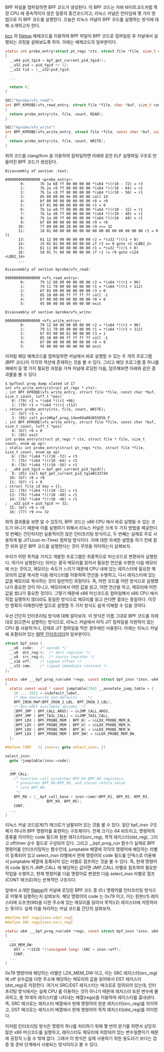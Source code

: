 BPF 파일을 컴파일하면 BPF 코드가 생성된다. 이 BPF 코드는 자바 바이트코드처럼 특정 CPU 에 종속적이지 않은 일종의 중간코드이고, 리눅스 커널은 런타임에 몇 가지 방법으로 이 BPF 코드를 실행한다. 오늘은 리눅스 커널이 BPF 코드를 실행하는 방식에 대해 소개하고자 한다.

[bcc](https://github.com/iovisor/bcc) 의 [filetop](https://github.com/iovisor/bcc/blob/master/libbpf-tools/filetop.bpf.c) 예제코드를 이용하여 BPF 파일이 BPF 코드로 컴파일된 후 커널에서 실행되는 과정을 살펴보도록 하자. 아래는 예제코드의 일부분이다.

```c
static int probe_entry(struct pt_regs *ctx, struct file *file, size_t count, enum op op)
{
  __u64 pid_tgid = bpf_get_current_pid_tgid();
  __u32 pid = pid_tgid >> 32;
  __u32 tid = (__u32)pid_tgid;

  ...

  return 0;
}

SEC("kprobe/vfs_read")
int BPF_KPROBE(vfs_read_entry, struct file *file, char *buf, size_t count, loff_t *pos)
{
  return probe_entry(ctx, file, count, READ);
}

SEC("kprobe/vfs_write")
int BPF_KPROBE(vfs_write_entry, struct file *file, const char *buf, size_t count, loff_t *pos)
{
  return probe_entry(ctx, file, count, WRITE);
}
```

위의 코드를 clang/llvm 을 이용하여 컴파일하면 아래와 같은 ELF 실행파일 구조로 만들어진 BPF 코드가 생성된다.

```
Disassembly of section .text:

0000000000000000 <probe_entry>:
       0:       7b 3a b8 ff 00 00 00 00 *(u64 *)(r10 - 72) = r3
       1:       7b 2a c0 ff 00 00 00 00 *(u64 *)(r10 - 64) = r2
       2:       7b 1a c8 ff 00 00 00 00 *(u64 *)(r10 - 56) = r1
       3:       85 00 00 00 0e 00 00 00 call 14
       4:       bf 08 00 00 00 00 00 00 r8 = r0
       5:       b7 01 00 00 00 00 00 00 r1 = 0
       6:       7b 1a e0 ff 00 00 00 00 *(u64 *)(r10 - 32) = r1
       7:       7b 1a d8 ff 00 00 00 00 *(u64 *)(r10 - 40) = r1
       8:       7b 1a d0 ff 00 00 00 00 *(u64 *)(r10 - 48) = r1
       9:       bf 89 00 00 00 00 00 00 r9 = r8
      10:       77 09 00 00 20 00 00 00 r9 >>= 32
      11:       18 01 00 00 00 00 00 00 00 00 00 00 00 00 00 00 r1 = 0 ll
      13:       61 12 00 00 00 00 00 00 r2 = *(u32 *)(r1 + 0)
      14:       15 02 02 00 00 00 00 00 if r2 == 0 goto +2 <LBB2_2>
      15:       61 11 00 00 00 00 00 00 r1 = *(u32 *)(r1 + 0)
      16:       5d 91 7c 00 00 00 00 00 if r1 != r9 goto +124 <LBB2_14>
      ...

Disassembly of section kprobe/vfs_read:

0000000000000000 <vfs_read_entry>:
       0:       79 12 60 00 00 00 00 00 r2 = *(u64 *)(r1 + 96)
       1:       79 11 70 00 00 00 00 00 r1 = *(u64 *)(r1 + 112)
       2:       b7 03 00 00 00 00 00 00 r3 = 0
       3:       85 10 00 00 ff ff ff ff call -1
       4:       b7 00 00 00 00 00 00 00 r0 = 0
       5:       95 00 00 00 00 00 00 00 exit

Disassembly of section kprobe/vfs_write:

0000000000000000 <vfs_write_entry>:
       0:       79 12 60 00 00 00 00 00 r2 = *(u64 *)(r1 + 96)
       1:       79 11 70 00 00 00 00 00 r1 = *(u64 *)(r1 + 112)
       2:       b7 03 00 00 01 00 00 00 r3 = 1
       3:       85 10 00 00 ff ff ff ff call -1
       4:       b7 00 00 00 00 00 00 00 r0 = 0
       5:       95 00 00 00 00 00 00 00 exit
```

이처럼 해당 예제코드를 컴파일하면 커널에서 바로 실행할 수 있는 두 개의 프로그램(BPF 코드)이 각각의 섹션에 존재하는 것을 볼 수 있다. 그리고 해당 프로그램 중 하나를 재배치 등 몇 가지 필요한 과정을 거쳐 커널에 로딩한 다음, 덤프해보면 아래와 같은 결과물을 볼 수 있다.

```
$ bpftool prog dump xlated id 17
int vfs_write_entry(struct pt_regs * ctx):
; int BPF_KPROBE(vfs_write_entry, struct file *file, const char *buf, size_t count, loff_t *pos)
   0: (79) r2 = *(u64 *)(r1 +96)
   1: (79) r1 = *(u64 *)(r1 +112)
; return probe_entry(ctx, file, count, WRITE);
   2: (b7) r3 = 1
   3: (85) call pc+2#bpf_prog_14ee69a88d05505b_F
; int BPF_KPROBE(vfs_write_entry, struct file *file, const char *buf, size_t count, loff_t *pos)
   4: (b7) r0 = 0
   5: (95) exit
int probe_entry(struct pt_regs * ctx, struct file * file, size_t count, enum op op):
; static int probe_entry(struct pt_regs *ctx, struct file *file, size_t count, enum op op)
   6: (7b) *(u64 *)(r10 -72) = r3
   7: (7b) *(u64 *)(r10 -64) = r2
   8: (7b) *(u64 *)(r10 -56) = r1
; __u64 pid_tgid = bpf_get_current_pid_tgid();
   9: (85) call bpf_get_current_pid_tgid#133744
  10: (bf) r8 = r0
  11: (b7) r1 = 0
; struct file_id key = {};
  12: (7b) *(u64 *)(r10 -32) = r1
  13: (7b) *(u64 *)(r10 -40) = r1
  14: (7b) *(u64 *)(r10 -48) = r1
; __u32 pid = pid_tgid >> 32;
  15: (bf) r9 = r8
  16: (77) r9 >>= 32
```

위의 결과물을 보면 알 수 있듯이, BPF 코드는 x86 CPU 에서 바로 실행될 수 있는 코드가 아니기 때문에 이를 실행하기 위해서 리눅스 커널은 크게 두 가지 방법을 제공한다. 첫 번째는 간단하지만 실용적이진 않은 인터프리팅 방식이고, 두 번째는 실제로 주로 사용하게 될 JIT(Just-In-Time) 컴파일 방식이다. 이에 대한 자세한 설명을 하기 전에 잠깐 위와 같은 BPF 코드를 실행한다는 것이 무엇을 의미하는지 살펴보자.

우리가 어떤 목적을 가지고 개발한 프로그램은 최종적으로 머신코드로 변환되어 실행된다. 여기서 실행된다는 의미는 결국 메모리를 읽어서 필요한 연산을 수행한 다음 메모리에 쓰는 것이고, 메모리는 속도가 느리기 때문에 CPU 내에 있는 레지스터에 필요한 메모리의 값을 복사한 다음 레지스터를 이용하여 연산을 수행하고, 다시 레지스터에 있는 값을 메모리로 복사하는 것이 일반적인 과정이다. 즉, 어떤 코드를 어떤 방식으로 실행했냐가 중요한 것이 아니고, 메모리에서 어떤 값을 읽고, 어떤 연산을 하고, 메모리에 어떤 값을 썼냐가 중요한 것이다. 그렇기 때문에 x86 머신코드로 컴파일해서 x86 CPU 에서 직접 실행하지 않더라도 동일한 방식으로 메모리를 읽고 쓴다면 결과는 동일하다. 이것만 명확히 이해한다면 앞으로 설명할 두 가지 방식도 쉽게 이해할 수 있을 것이다.

우선 간단히 인터프리팅 방식에 대해 알아보자. 이 방식은 이름 그대로 BPF 코드를 차례대로 읽으면서 실행하는 방식으로, 리눅스 커널에서 아직 JIT 컴파일을 지원하지 않는 CPU 를 사용하거나, 강제로 JIT 컴파일을 막은 경우에만 사용된다. 아래는 리눅스 커널에 포함되어 있는 [BPF 인터프리터](https://git.kernel.org/pub/scm/linux/kernel/git/torvalds/linux.git/tree/kernel/bpf/core.c)의 일부분이다.

```c
struct bpf_insn {
  __u8  code;   /* opcode */
  __u8  dst_reg:4;  /* dest register */
  __u8  src_reg:4;  /* source register */
  __s16 off;    /* signed offset */
  __s32 imm;    /* signed immediate constant */
};

static u64 ___bpf_prog_run(u64 *regs, const struct bpf_insn *insn, u64 *stack)
{
  static const void * const jumptable[256] __annotate_jump_table = {
    [0 ... 255] = &&default_label,
    /* Now overwrite non-defaults ... */
    BPF_INSN_MAP(BPF_INSN_2_LBL, BPF_INSN_3_LBL),
    /* Non-UAPI available opcodes. */
    [BPF_JMP | BPF_CALL_ARGS] = &&JMP_CALL_ARGS,
    [BPF_JMP | BPF_TAIL_CALL] = &&JMP_TAIL_CALL,
    [BPF_LDX | BPF_PROBE_MEM | BPF_B] = &&LDX_PROBE_MEM_B,
    [BPF_LDX | BPF_PROBE_MEM | BPF_H] = &&LDX_PROBE_MEM_H,
    [BPF_LDX | BPF_PROBE_MEM | BPF_W] = &&LDX_PROBE_MEM_W,
    [BPF_LDX | BPF_PROBE_MEM | BPF_DW] = &&LDX_PROBE_MEM_DW,
  };

#define CONT   ({ insn++; goto select_insn; })

select_insn:
  goto *jumptable[insn->code];

  ...
  JMP_CALL:
    /* Function call scratches BPF_R1-BPF_R5 registers,
     * preserves BPF_R6-BPF_R9, and stores return value
     * into BPF_R0.
     */
    BPF_R0 = (__bpf_call_base + insn->imm)(BPF_R1, BPF_R2, BPF_R3,
                   BPF_R4, BPF_R5);
    CONT;
  ...
}
```

리눅스 커널 코드답게(?) 매크로가 남발되어 있는 것을 볼 수 있다. 일단 bpf_insn 구조체가 하나의 BPF 명령어를 표현하는 구조체이다. 전체 크기는 64 비트이고, 명령어의 종류를 의미하는 code 필드와 원본 레지스터(src_reg), 목적 레지스터(dst_reg), 그리고 off/imm 상수 필드로 구성되어 있다. 그리고 \_\_bpf_prog_run 함수가 실제로 BPF 명령어를 인터프리팅하는 함수인데, jumptable 배열에 각각의 명령어에 해당하는 라벨이 등록되어 있고 select_insn 라벨에서 현재 명령어의 code 필드를 인덱스로 이용해서 jumptable 배열에 등록되어 있는 라벨로 점프하는 것을 볼 수 있다. 즉, 현재 명령어의 code 필드가 JMP_CALL 에 해당하는 값이면 JMP_CALL 라벨로 점프하여 필요한 작업을 수행하고, 현재 명령어를 다음 명령어로 변경한 다음 select_insn 라벨로 점프(CONT 매크로)하는 반복적인 구조이다.

앞에서 소개한 [filetop](https://github.com/iovisor/bcc/blob/master/libbpf-tools/filetop.bpf.c)의 커널에 로딩된 BPF 코드 중 (0:) 명령어를 인터프리팅 방식으로 어떻게 실행하는지 살펴보자. 해당 명령어의 code 는 0x79 이고, 이는 원본(r1) 레지스터에 오프셋(96)을 더한 주소에 있는 메모리를 읽어서 목적(r2) 레지스터에 저장하라는 뜻이다. 실제 이를 처리하는 커널 코드를 간단히 살펴보자.

```c
#define DST regs[insn->dst_reg]
#define SRC regs[insn->src_reg]

static u64 ___bpf_prog_run(u64 *regs, const struct bpf_insn *insn, u64 *stack)
{
  ...
  LDX_MEM_DW:
    DST = *(SIZE *)(unsigned long) (SRC + insn->off);
    CONT;
  ...
}
```

0x79 명령어에 해당하는 라벨은 LDX_MEM_DW 이고, 이는 SRC 레지스터(src_reg)에 off 상수값을 더한 주소에 해당하는 메모리의 값을 읽어와서 DST 레지스터(dst_reg)로 저장한다. 여기서 SRC/DST 레지스터는 매크로로 정의되어 있는데, 인터프리팅 방식에서는 실제 CPU 를 이용하는 것이 아니기 때문에 레지스터 또한 변수에 불과하고, 총 10개의 레지스터를 나타내는 배열(regs)을 이용하여 레지스터를 흉내낸다. 즉, SRC 매크로는 레지스터 배열에서 현재 명령어의 원본 레지스터(src_reg)를 의미하고, DST 매크로는 레지스터 배열에서 현재 명령어의 목적 레지스터(dst_reg)를 의미한다.

이처럼 인터프리팅 방식은 명령어 하나를 처리하기 위해 몇 번의 분기를 하면서 상당히 많은 x86 머신코드를 실행하고, 레지스터도 메모리에 저장되어 있는 변수일뿐이기 때문에 굉장히 느릴 수 밖에 없다. 그래서 이 방식은 실제 사용하기 위한 용도라기 보다는 검증 및 준비 단계에서 사용되는 방식이라고 볼 수 있다.
